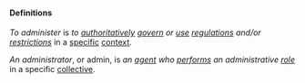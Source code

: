 #### Definitions

*To administer* is *to [authoritatively](https://github.com/gcassel/Modular-Organization-Terminology/blob/master/terms/authority.md) [govern](https://github.com/gcassel/Modular-Organizing-Terminology/blob/master/terms/govern.md) or [use](https://github.com/gcassel/Modular-Organization-Terminology/blob/master/terms/use.md) [regulations](https://github.com/gcassel/Modular-Organization-Terminology/blob/master/terms/regulate.md) and/or [restrictions](https://github.com/gcassel/Modular-Organization-Terminology/blob/master/terms/restrict.md)* in a [specific](https://github.com/gcassel/Modular-Organization-Terminology/blob/master/terms/specific.md) [context](https://github.com/gcassel/Modular-Organization-Terminology/blob/master/terms/context.md).

*An administrator*, or admin, is *an [agent](https://github.com/gcassel/Modular-Organizing-Terminology/blob/master/terms/agent.md) who [performs](https://github.com/gcassel/Modular-Organizing-Terminology/blob/master/terms/perform.md) an administrative [role](https://github.com/gcassel/Modular-Organizing-Terminology/blob/master/terms/role.md)* in a specific [collective](https://github.com/gcassel/Modular-Organizing-Terminology/blob/master/terms/collective.md).
